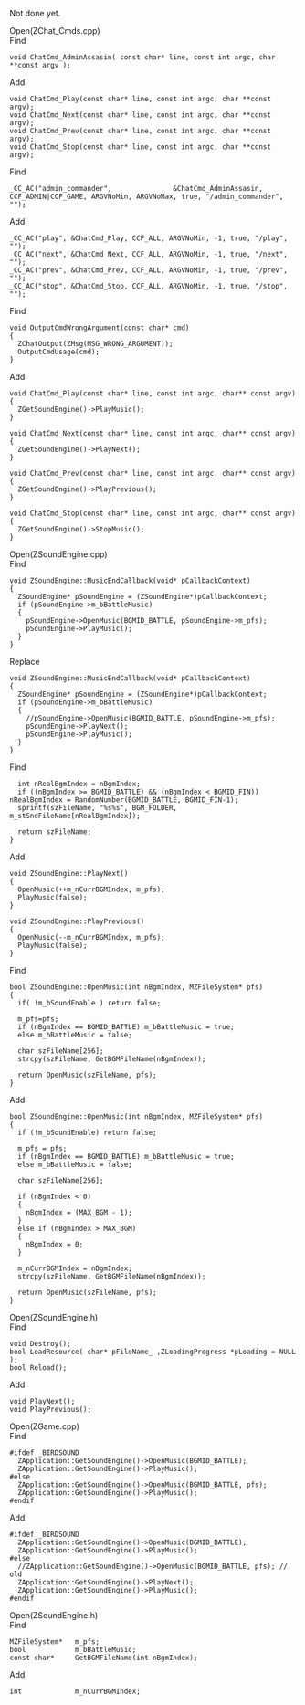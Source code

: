 Not done yet. <br>

Open(ZChat_Cmds.cpp) <br>
Find <br>

    void ChatCmd_AdminAssasin( const char* line, const int argc, char **const argv );

Add <br>

    void ChatCmd_Play(const char* line, const int argc, char **const argv);
    void ChatCmd_Next(const char* line, const int argc, char **const argv);
    void ChatCmd_Prev(const char* line, const int argc, char **const argv);
    void ChatCmd_Stop(const char* line, const int argc, char **const argv);

Find <br>

	_CC_AC("admin_commander",				&ChatCmd_AdminAssasin,					CCF_ADMIN|CCF_GAME, ARGVNoMin, ARGVNoMax, true, "/admin_commander", "");
	
Add <br>

	_CC_AC("play", &ChatCmd_Play, CCF_ALL, ARGVNoMin, -1, true, "/play", "");
	_CC_AC("next", &ChatCmd_Next, CCF_ALL, ARGVNoMin, -1, true, "/next", "");
	_CC_AC("prev", &ChatCmd_Prev, CCF_ALL, ARGVNoMin, -1, true, "/prev", "");
	_CC_AC("stop", &ChatCmd_Stop, CCF_ALL, ARGVNoMin, -1, true, "/stop", "");

Find <br>

    void OutputCmdWrongArgument(const char* cmd)
    {
      ZChatOutput(ZMsg(MSG_WRONG_ARGUMENT));
      OutputCmdUsage(cmd);
    }

Add <br>

    void ChatCmd_Play(const char* line, const int argc, char** const argv)
    {
      ZGetSoundEngine()->PlayMusic();
    }

    void ChatCmd_Next(const char* line, const int argc, char** const argv)
    {
      ZGetSoundEngine()->PlayNext();
    }

    void ChatCmd_Prev(const char* line, const int argc, char** const argv)
    {
      ZGetSoundEngine()->PlayPrevious();
    }

    void ChatCmd_Stop(const char* line, const int argc, char** const argv)
    {
      ZGetSoundEngine()->StopMusic();
    }

Open(ZSoundEngine.cpp) <br>
Find <br>

    void ZSoundEngine::MusicEndCallback(void* pCallbackContext)
    {
      ZSoundEngine* pSoundEngine = (ZSoundEngine*)pCallbackContext;
      if (pSoundEngine->m_bBattleMusic)
      {
        pSoundEngine->OpenMusic(BGMID_BATTLE, pSoundEngine->m_pfs);
        pSoundEngine->PlayMusic();
      }
    }

Replace <br>

    void ZSoundEngine::MusicEndCallback(void* pCallbackContext)
    {
      ZSoundEngine* pSoundEngine = (ZSoundEngine*)pCallbackContext;
      if (pSoundEngine->m_bBattleMusic)
      {
        //pSoundEngine->OpenMusic(BGMID_BATTLE, pSoundEngine->m_pfs);
        pSoundEngine->PlayNext();
        pSoundEngine->PlayMusic();
      }
    }

Find <br>

      int nRealBgmIndex = nBgmIndex;
      if ((nBgmIndex >= BGMID_BATTLE) && (nBgmIndex < BGMID_FIN)) nRealBgmIndex = RandomNumber(BGMID_BATTLE, BGMID_FIN-1);
      sprintf(szFileName, "%s%s", BGM_FOLDER, m_stSndFileName[nRealBgmIndex]);

      return szFileName;
    }

Add <br>

    void ZSoundEngine::PlayNext() 
    {
      OpenMusic(++m_nCurrBGMIndex, m_pfs);
      PlayMusic(false);
    }

    void ZSoundEngine::PlayPrevious() 
    {
      OpenMusic(--m_nCurrBGMIndex, m_pfs);
      PlayMusic(false);
    }

Find <br>

    bool ZSoundEngine::OpenMusic(int nBgmIndex, MZFileSystem* pfs)
    {
      if( !m_bSoundEnable ) return false;

      m_pfs=pfs;
      if (nBgmIndex == BGMID_BATTLE) m_bBattleMusic = true;
      else m_bBattleMusic = false;

      char szFileName[256];
      strcpy(szFileName, GetBGMFileName(nBgmIndex));

      return OpenMusic(szFileName, pfs);
    }

Add <br>

    bool ZSoundEngine::OpenMusic(int nBgmIndex, MZFileSystem* pfs)
    {
      if (!m_bSoundEnable) return false;

      m_pfs = pfs;
      if (nBgmIndex == BGMID_BATTLE) m_bBattleMusic = true;
      else m_bBattleMusic = false;

      char szFileName[256];

      if (nBgmIndex < 0) 
      {
        nBgmIndex = (MAX_BGM - 1);
      }
      else if (nBgmIndex > MAX_BGM) 
      {
        nBgmIndex = 0;
      }

      m_nCurrBGMIndex = nBgmIndex;
      strcpy(szFileName, GetBGMFileName(nBgmIndex));

      return OpenMusic(szFileName, pfs);
    }

Open(ZSoundEngine.h) <br>
Find <br>


	void Destroy();
	bool LoadResource( char* pFileName_ ,ZLoadingProgress *pLoading = NULL );
	bool Reload();

Add <br>

	void PlayNext();
	void PlayPrevious();

Open(ZGame.cpp) <br>
Find <br>

    #ifdef _BIRDSOUND
      ZApplication::GetSoundEngine()->OpenMusic(BGMID_BATTLE);
      ZApplication::GetSoundEngine()->PlayMusic();
    #else
      ZApplication::GetSoundEngine()->OpenMusic(BGMID_BATTLE, pfs);
      ZApplication::GetSoundEngine()->PlayMusic();
    #endif

Add <br>

    #ifdef _BIRDSOUND
      ZApplication::GetSoundEngine()->OpenMusic(BGMID_BATTLE);
      ZApplication::GetSoundEngine()->PlayMusic();
    #else
      //ZApplication::GetSoundEngine()->OpenMusic(BGMID_BATTLE, pfs); // old
      ZApplication::GetSoundEngine()->PlayNext();
      ZApplication::GetSoundEngine()->PlayMusic();
    #endif

Open(ZSoundEngine.h) <br>
Find <br>

	MZFileSystem*	m_pfs;
	bool			m_bBattleMusic;
	const char*		GetBGMFileName(int nBgmIndex);

Add <br>

	int				m_nCurrBGMIndex;





